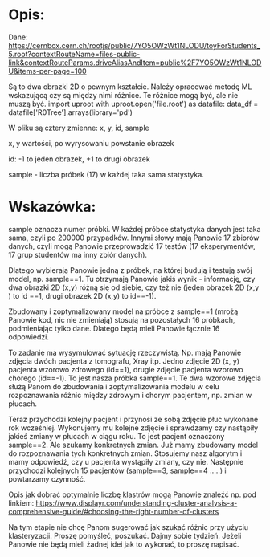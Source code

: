 # Opis:
Dane:
https://cernbox.cern.ch/rootjs/public/7YO5OWzWt1NLODU/toyForStudents_5.root?contextRouteName=files-public-link&contextRouteParams.driveAliasAndItem=public%2F7YO5OWzWt1NLODU&items-per-page=100
 
Są to dwa obrazki 2D o pewnym kształcie. Należy opracować metodę ML wskazującą czy są między nimi różnice. Te różnice mogą być, ale nie muszą być.
import uproot
with uproot.open('file.root') as datafile:
data_df = datafile['R0Tree'].arrays(library='pd')

W pliku są cztery zmienne: x, y, id, sample
 
x, y wartości, po wyrysowaniu powstanie obrazek
 
id:  -1 to jeden obrazek, +1 to drugi obrazek
 
sample - liczba próbek (17) w każdej taka sama statystyka.

# Wskazówka:
sample oznacza numer próbki. W każdej próbce statystyka danych jest taka sama, czyli po 200000 przypadków. Innymi słowy mają Panowie 17 zbiorów danych, czyli mogą Panowie przeprowadzić 17 testów (17 eksperymentów, 17 grup studentów ma inny zbiór danych). 
 
Dlatego wybierają Panowie jedną z próbek, na której budują i testują swój model, np. sample==1.
Tu otrzymają Panowie jakiś wynik - informację, czy dwa obrazki 2D (x,y) różną się od siebie, czy też nie (jeden obrazek 2D (x,y ) to id ==1, drugi obrazek 2D (x,y) to id==-1). 
 
Zbudowany i zoptymalizowany model na próbce z sample==1  (mrożą Panowie kod, nic nie zmieniają) stosują na pozostałych 16 próbkach, podmieniając tylko dane. Dlatego będą mieli Panowie łącznie 16 odpowiedzi.
 
To zadanie ma wysymulować sytuację rzeczywistą. Np. mają Panowie zdjęcia dwóch pacjenta z tomografu, Xray itp. Jedno zdjęcie 2D (x, y) pacjenta wzorowo zdrowego (id==1), drugie zdjęcie pacjenta wzorowo chorego (id==-1). To jest nasza próbka sample==1. Te dwa wzorowe zdjęcia służą Panom do zbudowania i zoptymalizowania modelu w celu rozpoznawania różnic między zdrowym i chorym pacjentem, np. zmian w płucach. 
 
Teraz przychodzi kolejny pacjent i przynosi ze sobą zdjęcie płuc wykonane rok wcześniej. Wykonujemy mu kolejne zdjęcie i sprawdzamy czy nastąpiły jakieś zmiany w płucach w ciągu roku. To jest pacjent oznaczony sample==2. Ale szukamy konkretnych zmian. Już mamy zbudowany model do rozpoznawania tych konkretnych zmian. Stosujemy nasz algorytm i mamy odpowiedź, czy u pacjenta wystąpiły zmiany, czy nie. Następnie przychodzi kolejnych 15 pacjentów (sample==3, sample==4 .....) i powtarzamy czynność.

Opis jak dobrać optymalnie liczbę klastrów mogą Panowie znaleźć np. pod linkiem: https://www.displayr.com/understanding-cluster-analysis-a-comprehensive-guide/#choosing-the-right-number-of-clusters

Na tym etapie nie chcę Panom sugerować jak szukać różnic przy użyciu klasteryzacji. Proszę pomyśleć, poszukać. Dajmy sobie tydzień. Jeżeli Panowie nie będą mieli żadnej idei jak to wykonać, to proszę napisać.